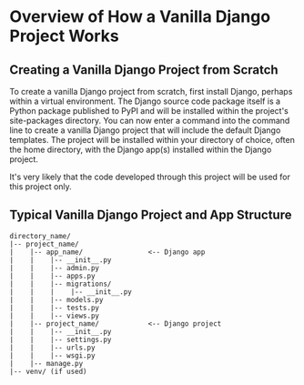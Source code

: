 # Overview of How a Vanilla Django Project Works

## Creating a Vanilla Django Project from Scratch

To create a vanilla Django project from scratch, first install Django, perhaps within a virtual environment. The Django source code package itself is a Python package published to PyPI and will be installed within the project's site-packages directory. You can now enter a command into the command line to create a vanilla Django project that will include the default Django templates. The project will be installed within your directory of choice, often the home directory, with the Django app(s) installed within the Django project.

It's very likely that the code developed through this project will be used for this project only.

## Typical Vanilla Django Project and App Structure 

```shell
directory_name/
|-- project_name/
|    |-- app_name/                <-- Django app
|    |    |-- __init__.py
|    |    |-- admin.py
|    |    |-- apps.py
|    |    |-- migrations/
|    |    |    |-- __init__.py
|    |    |-- models.py
|    |    |-- tests.py
|    |    |-- views.py
|    |-- project_name/            <-- Django project
|    |    |-- __init__.py
|    |    |-- settings.py
|    |    |-- urls.py
|    |    |-- wsgi.py
|    |-- manage.py
|-- venv/ (if used)
``` 
